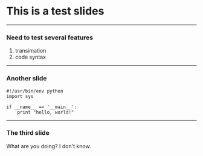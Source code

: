 # This is a test slides

-------------------------------

### Need to test several features

1. transimation
2. code syntax

---------------------------------------

### Another slide

    #!/usr/bin/env python
    import sys
    
    if __name__ == '__main__':
        print "hello, world!"

---------------------------------------

### The third slide

What are you doing? I don't know.
